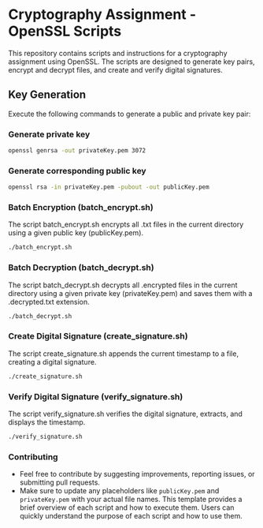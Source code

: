 # Cryptography Assignment - OpenSSL Scripts

This repository contains scripts and instructions for a cryptography assignment using OpenSSL. The scripts are designed to generate key pairs, encrypt and decrypt files, and create and verify digital signatures.

## Key Generation

Execute the following commands to generate a public and private key pair:

### Generate private key
```bash
openssl genrsa -out privateKey.pem 3072
```

### Generate corresponding public key
```bash
openssl rsa -in privateKey.pem -pubout -out publicKey.pem
```

### Batch Encryption (batch_encrypt.sh)
The script batch_encrypt.sh encrypts all .txt files in the current directory using a given public key (publicKey.pem).
```bash
./batch_encrypt.sh
```

### Batch Decryption (batch_decrypt.sh)
The script batch_decrypt.sh decrypts all .encrypted files in the current directory using a given private key (privateKey.pem) and saves them with a .decrypted.txt extension.
```bash
./batch_decrypt.sh
```

### Create Digital Signature (create_signature.sh)
The script create_signature.sh appends the current timestamp to a file, creating a digital signature.
```bash
./create_signature.sh
```

### Verify Digital Signature (verify_signature.sh)
The script verify_signature.sh verifies the digital signature, extracts, and displays the timestamp.
```bash
./verify_signature.sh
```

### Contributing
- Feel free to contribute by suggesting improvements, reporting issues, or submitting pull requests.
- Make sure to update any placeholders like `publicKey.pem` and `privateKey.pem` with your actual file names. This template provides a brief overview of each script and how to execute them. Users can quickly understand the purpose of each script and how to use them.




